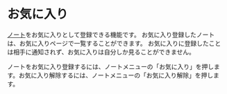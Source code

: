 # お気に入り

[ノート](./note)をお気に入りとして登録できる機能です。
お気に入り登録したノートは、お気に入りページで一覧することができます。
お気に入りに登録したことは相手に通知されず、お気に入りは自分しか見ることができません。

ノートをお気に入り登録するには、ノートメニューの「お気に入り」を押します。お気に入り解除するには、ノートメニューの「お気に入り解除」を押します。
